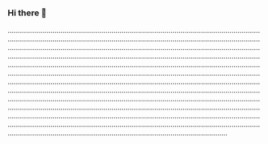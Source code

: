 ### Hi there 👋

............................................................................................................................................................................................................................................................................................................................................................................................................................................................................................................................................................................................................................................................................................................................................................................................................................................................................................................................................................................................................................................................................................................................................................................................................................................................................................................................................................................................................................................................................................................................................................................................................................................................